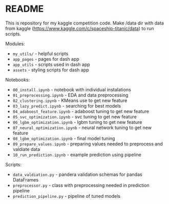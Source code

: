 # README

This is repository for my kaggle competition code.
Make /data dir with data from kaggle (https://www.kaggle.com/c/spaceship-titanic/data) to run scripts.

Modules:
* `my_utils/` - helpful scripts
* `app_pages` - pages for dash app
* `app_utils` - scripts used in dash app
* `assets` - styling scripts for dash app

Notebooks:
* `00_install.ipynb` - notebook with individual instalations 
* `01_preprocessing.ipynb` - EDA and data preprocessing
* `02_clustering.ipynb` - KMeans use to get new feature
* `03_lazy_predict.ipynb` - searching for best models
* `04_adaboost_feature.ipynb` - adaboost tuning to get new feature
* `05_svc_optimization.ipynb` - svc tuning to get new feature
* `06_lgbm_optimization.ipynb` - lgbm tuning to get new feature
* `07_neural_optimization.ipynb` - neural network tuning to get new feature
* `08_lgbm_optimization.ipynb` - final model tuning
* `09_prepare_values.ipynb` - preparing values needed to preprocess and valdiate data
* `10_run_prediction.ipynb` - example prediction using pipeline

Scripts:
* `data_valdiation.py` - pandera validation schemas for pandas DataFrames
* `preprocessor.py` - class with preprocessing needed in prediction pipeline
* `prediction_pipeline.py` - pipeline of tuned models